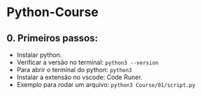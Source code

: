 # Python-Course
## 0. Primeiros passos:
- Instalar python.
- Verificar a versão no terminal: `python3 --version`
- Para abrir o terminal do python: `python3`
- Instalar a extensão no vscode: Code Runer.
- Exemplo para rodar um arquivo: `python3 Course/01/script.py`
